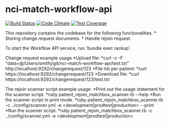 nci-match-workflow-api
=======================
[![Build Status](https://travis-ci.org/CBIIT/nci-match-workflow-api.svg?branch=master)](https://travis-ci.org/CBIIT/nci-match-workflow-api)
[![Code Climate](https://codeclimate.com/github/CBIIT/nci-match-workflow-api/badges/gpa.svg)](https://codeclimate.com/github/CBIIT/nci-match-workflow-api)
[![Test Coverage](https://codeclimate.com/github/CBIIT/nci-match-workflow-api/badges/coverage.svg)](https://codeclimate.com/github/CBIIT/nci-match-workflow-api/coverage)

This repository contains the codebase for the following functionalities.
    * Storing change request documents.
    * Handle rejoin request.

To start the Workflow API service, run 'bundle exec rackup'.

Change request example usage
*Upload file:
  *curl -v -F "data=@/Users/smithj/git/nci-match-workflow-api/test.txt" http://localhost:9292/changerequest/123
*File list per patient:
  *curl https://localhost:9292/changerequest/123
*Download file:
  *curl https://localhost:9292/changerequest/123/test.txt

The rejoin scanner script example usage:
*Print out the usage statement for the scanner script.
  *ruby patient_rejoin_matchbox_scanner.rb --help
*Run the scanner script in print mode.
  *ruby patient_rejoin_matchbox_scanner.rb -c ../config/scanner.yml -e <development|prodtest|production> --print
*Run the scanner script.
  *ruby patient_rejoin_matchbox_scanner.rb -c ../config/scanner.yml -e <development|prodtest|production>


